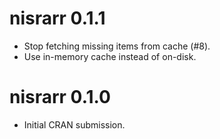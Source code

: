 # nisrarr 0.1.1

* Stop fetching missing items from cache (#8).
* Use in-memory cache instead of on-disk.

# nisrarr 0.1.0

* Initial CRAN submission.
